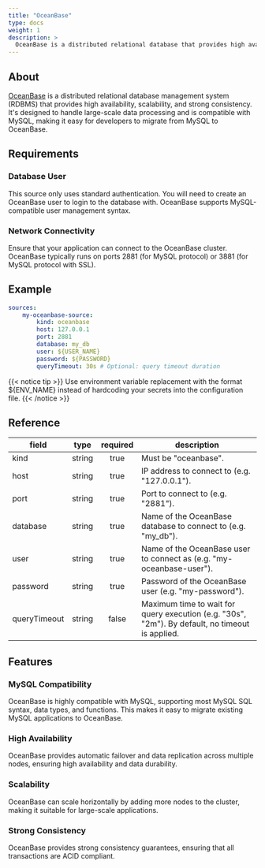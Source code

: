 ```yaml
---
title: "OceanBase"
type: docs
weight: 1
description: >
  OceanBase is a distributed relational database that provides high availability, scalability, and compatibility with MySQL.
---
```


## About

[OceanBase][oceanbase-docs] is a distributed relational database management system (RDBMS) that provides high availability, scalability, and strong consistency. It's designed to handle large-scale data processing and is compatible with MySQL, making it easy for developers to migrate from MySQL to OceanBase.

[oceanbase-docs]: https://www.oceanbase.com/

## Requirements

### Database User

This source only uses standard authentication. You will need to create an OceanBase user to login to the database with. OceanBase supports MySQL-compatible user management syntax.

### Network Connectivity

Ensure that your application can connect to the OceanBase cluster. OceanBase typically runs on ports 2881 (for MySQL protocol) or 3881 (for MySQL protocol with SSL).

## Example

```yaml
sources:
    my-oceanbase-source:
        kind: oceanbase
        host: 127.0.0.1
        port: 2881
        database: my_db
        user: ${USER_NAME}
        password: ${PASSWORD}
        queryTimeout: 30s # Optional: query timeout duration
```

{{< notice tip >}}
Use environment variable replacement with the format ${ENV_NAME}
instead of hardcoding your secrets into the configuration file.
{{< /notice >}}

## Reference

| **field**    | **type** | **required** | **description**                                                                                 |
| ------------ | :------: | :----------: |-------------------------------------------------------------------------------------------------|
| kind         |  string  |     true     | Must be "oceanbase".                                                                            |
| host         |  string  |     true     | IP address to connect to (e.g. "127.0.0.1").                                                    |
| port         |  string  |     true     | Port to connect to (e.g. "2881").                                                               |
| database     |  string  |     true     | Name of the OceanBase database to connect to (e.g. "my_db").                                    |
| user         |  string  |     true     | Name of the OceanBase user to connect as (e.g. "my-oceanbase-user").                            |
| password     |  string  |     true     | Password of the OceanBase user (e.g. "my-password").                                            |
| queryTimeout |  string  |    false     | Maximum time to wait for query execution (e.g. "30s", "2m"). By default, no timeout is applied. |

## Features

### MySQL Compatibility

OceanBase is highly compatible with MySQL, supporting most MySQL SQL syntax, data types, and functions. This makes it easy to migrate existing MySQL applications to OceanBase.

### High Availability

OceanBase provides automatic failover and data replication across multiple nodes, ensuring high availability and data durability.

### Scalability

OceanBase can scale horizontally by adding more nodes to the cluster, making it suitable for large-scale applications.

### Strong Consistency

OceanBase provides strong consistency guarantees, ensuring that all transactions are ACID compliant. 